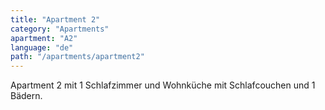 ```yaml
---
title: "Apartment 2"
category: "Apartments"
apartment: "A2"
language: "de"
path: "/apartments/apartment2"
---
```


Apartment 2 mit 1 Schlafzimmer und Wohnküche mit Schlafcouchen und 1 Bädern.
